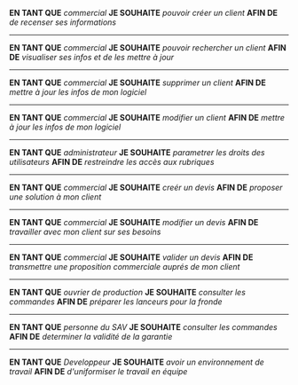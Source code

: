 **EN TANT QUE**
*commercial*
**JE SOUHAITE**
*pouvoir créer un client*
**AFIN DE**
*de recenser ses informations*

* * *

**EN TANT QUE**
*commercial*
**JE SOUHAITE**
*pouvoir rechercher un client*
**AFIN DE**
*visualiser ses infos et de les mettre à jour*

* * *

**EN TANT QUE**
*commercial*
**JE SOUHAITE**
*supprimer un client*
**AFIN DE**
*mettre à jour les infos de mon logiciel*

* * *

**EN TANT QUE**
*commercial*
**JE SOUHAITE**
*modifier un client*
**AFIN DE**
*mettre à jour les infos de mon logiciel*

* * *

**EN TANT QUE**
*administrateur*
**JE SOUHAITE**
*parametrer les droits des utilisateurs*
**AFIN DE**
*restreindre les accès aux rubriques*


* * *

**EN TANT QUE**
*commercial*
**JE SOUHAITE**
*creér un devis*
**AFIN DE**
*proposer une solution à mon client*


* * *

**EN TANT QUE**
*commercial*
**JE SOUHAITE**
*modifier un devis*
**AFIN DE**
*travailler avec mon client sur ses besoins*


* * *

**EN TANT QUE**
*commercial*
**JE SOUHAITE**
*valider un devis*
**AFIN DE**
*transmettre une proposition commerciale auprés de mon client*


* * *

**EN TANT QUE**
*ouvrier de production*
**JE SOUHAITE**
*consulter les commandes*
**AFIN DE**
*préparer les lanceurs pour la fronde*

* * *


**EN TANT QUE**
*personne du SAV*
**JE SOUHAITE**
*consulter les commandes*
**AFIN DE**
*determiner la validité de la garantie*

* * *

**EN TANT QUE**
*Developpeur*
**JE SOUHAITE**
*avoir un environnement de travail*
**AFIN DE**
*d'uniformiser le travail en équipe*
